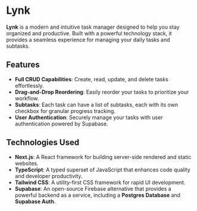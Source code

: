 # Lynk

**Lynk** is a modern and intuitive task manager designed to help you stay organized and productive. Built with a powerful technology stack, it provides a seamless experience for managing your daily tasks and subtasks.

## Features

* **Full CRUD Capabilities**: Create, read, update, and delete tasks effortlessly.
* **Drag-and-Drop Reordering**: Easily reorder your tasks to prioritize your workflow.
* **Subtasks**: Each task can have a list of subtasks, each with its own checkbox for granular progress tracking.
* **User Authentication**: Securely manage your tasks with user authentication powered by Supabase.

## Technologies Used

* **Next.js**: A React framework for building server-side rendered and static websites.
* **TypeScript**: A typed superset of JavaScript that enhances code quality and developer productivity.
* **Tailwind CSS**: A utility-first CSS framework for rapid UI development.
* **Supabase**: An open-source Firebase alternative that provides a powerful backend as a service, including a **Postgres Database** and **Supabase Auth**.
